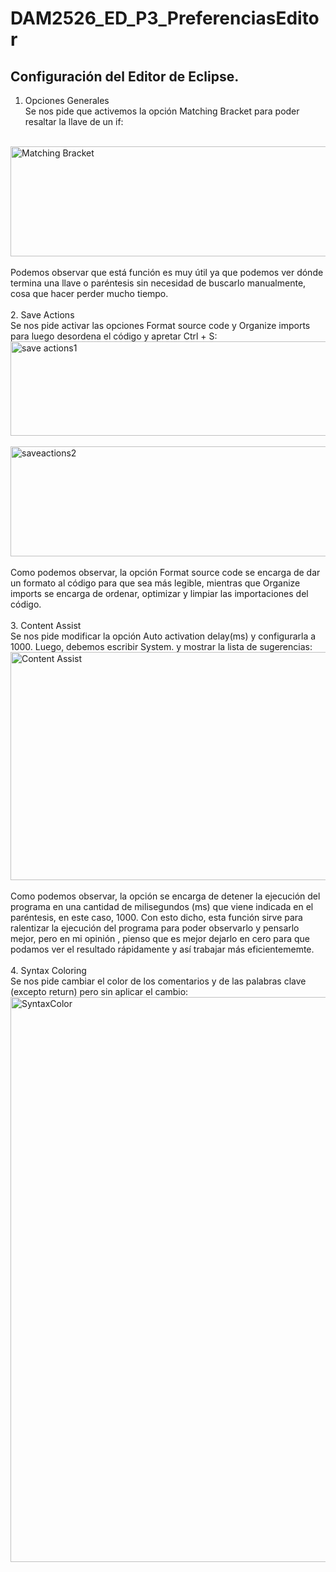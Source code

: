 # DAM2526_ED_P3_PreferenciasEditor
## Configuración del Editor de Eclipse.

1. Opciones Generales<br>
  Se nos pide que activemos la opción Matching Bracket para poder resaltar la llave de un if:
<br>
<img width="575" height="176" alt="Matching Bracket" src="https://github.com/user-attachments/assets/420ca31b-e715-4798-af63-20b925161127" />
<br>
<br>
  Podemos observar que está función es muy útil ya que podemos ver dónde termina una llave o paréntesis sin necesidad de buscarlo manualmente, cosa que hacer perder mucho tiempo.
<br><br>
2. Save Actions<br>
   Se nos pide activar las opciones Format source code y Organize imports para luego desordena el código y apretar Ctrl + S:
   <br>
    <img width="775" height="151" alt="save actions1" src="https://github.com/user-attachments/assets/45b1f0eb-523e-43e3-89d5-195eead1ac67" />
    <br>
    <br>
   <img width="584" height="176" alt="saveactions2" src="https://github.com/user-attachments/assets/6a9d9011-b745-4fb4-a427-5cc297555dc2" />
<br>
<br>
  Como podemos observar, la opción Format source code se encarga de dar un formato al código para que sea más legible, mientras que Organize imports se encarga de ordenar, optimizar y limpiar las importaciones del código.
<br><br>
  3. Content Assist<br>
    Se nos pide modificar la opción Auto activation delay(ms) y configurarla a 1000. Luego, debemos escribir System. y mostrar la lista de sugerencias:
<br>
<img width="647" height="365" alt="Content Assist" src="https://github.com/user-attachments/assets/28b6dfc2-d534-45c0-9778-6ec7b0f15d61" />
<br>
<br>
  Como podemos observar, la opción se encarga de detener la ejecución del programa en una cantidad de milisegundos (ms) que viene indicada en el paréntesis, en este caso, 1000. Con esto dicho, esta función sirve para ralentizar la ejecución del programa para poder observarlo y pensarlo mejor, pero en mi opinión , pienso que es mejor dejarlo en cero para que podamos ver el resultado rápidamente y así trabajar más eficientememte.
<br><br>
4. Syntax Coloring<br>
Se nos pide cambiar el color de los comentarios y de las palabras clave (excepto return) pero sin aplicar el cambio:
<br>
<img width="598" height="904" alt="SyntaxColor" src="https://github.com/user-attachments/assets/764758b3-cef9-4207-865e-5a3da2e061e2" />
<br>
<br>
